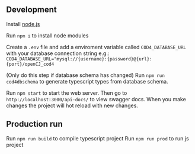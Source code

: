 ## Development
Install [node.js](https://nodejs.org/en/download)

Run `npm i` to install node modules

Create a `.env` file and add a enviroment variable called `COD4_DATABASE_URL` with your database connection string e.g.:
`COD4_DATABASE_URL="mysql://{username}:{password}@{url}:{port}/openCJ_cod4`

(Only do this step if database schema has changed)
Run `npm run cod4dbschema` to generate typescript types from database schema.

Run `npm start` to start the web server. Then go to `http://localhost:3000/api-docs/` to view swagger docs. When you make changes the project will hot reload with new changes.

## Production run
Run `npm run build` to compile typescript project
Run `npm run prod` to run js project
